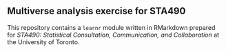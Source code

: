 ## Multiverse analysis exercise for STA490

This repository contains a `learnr` module written in RMarkdown prepared for _STA490: Statistical Consultation, Communication, and Collaboration_ at the University of Toronto. 
